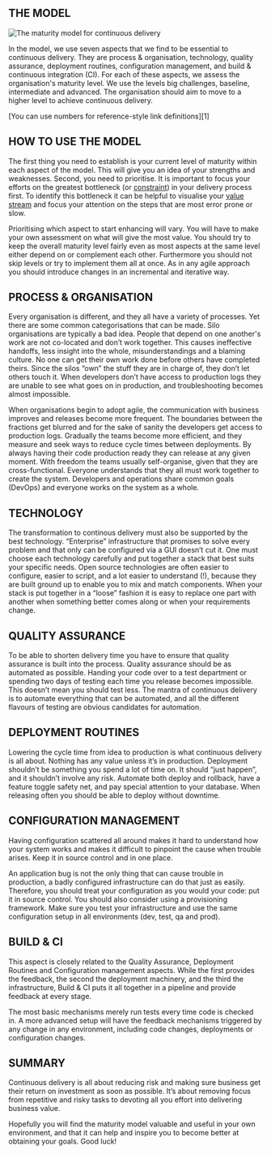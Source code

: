 THE MODEL
---------

![The maturity model for continuous delivery](http://bekkopen.github.io/maturity-model)

In the model, we use seven aspects that we find to be essential to continuous delivery. They are process & organisation, technology, quality assurance, deployment routines, configuration management, and build & continuous integration (CI). For each of these aspects, we assess the organisation's maturity level. We use the levels big challenges, baseline, intermediate and advanced. The organisation should aim to move to a higher level to achieve continuous delivery.

[You can use numbers for reference-style link definitions][1]

HOW TO USE THE MODEL
--------------------

The first thing you need to establish is your current level of maturity within each aspect of the model. This will give you an idea of your strengths and weaknesses. Second, you need to prioritise. It is important to focus your efforts on the greatest bottleneck (or [constraint](https://en.wikipedia.org/wiki/Theory_of_constraints)) in your delivery process first. To identify this bottleneck it can be helpful to visualise your [value stream](https://en.wikipedia.org/wiki/Value_stream_mapping) and focus your attention on the steps that are most error prone or slow.

Prioritising which aspect to start enhancing will vary. You will have to make your own assessment on what will give the most value. You should try to keep the overall maturity level fairly even as most aspects at the same level either depend on or complement each other. Furthermore you should not skip levels or try to implement them all at once. As in any agile approach you should introduce changes in an incremental and iterative way.

PROCESS & ORGANISATION
----------------------

Every organisation is different, and they all have a variety of processes. Yet there are some common categorisations that can be made. Silo organisations are typically a bad idea. People that depend on one another's work are not co-located and don’t work together. This causes ineffective handoffs, less insight into the whole, misunderstandings and a blaming culture. No one can get their own work done before others have completed theirs. Since the silos “own” the stuff they are in charge of, they don’t let others touch it. When developers don’t have access to production logs they are unable to see what goes on in production, and troubleshooting becomes almost impossible.

When organisations begin to adopt agile, the communication with business improves and releases become more frequent. The boundaries between the fractions get blurred and for the sake of sanity the developers get access to production logs. Gradually the teams become more efficient, and they measure and seek ways to reduce cycle times between deployments. By always having their code production ready they can release at any given moment. With freedom the teams usually self-organise, given that they are cross-functional. Everyone understands that they all must work together to create the system. Developers and operations share common goals (DevOps) and everyone works on the system as a whole.

TECHNOLOGY
----------

The transformation to continous delivery must also be supported by the best technology. “Enterprise” infrastructure that promises to solve every problem and that only can be configured via a GUI doesn’t cut it. One must choose each technology carefully and put together a stack that best suits your specific needs. Open source technologies are often easier to configure, easier to script, and a lot easier to understand (!), because they are built ground up to enable you to mix and match components. When your stack is put together in a “loose” fashion it is easy to replace one part with another when something better comes along or when your requirements change.

QUALITY ASSURANCE
-----------------

To be able to shorten delivery time you have to ensure that quality assurance is built into the process. Quality assurance should be as automated as possible. Handing your code over to a test department or spending two days of testing each time you release becomes impossible. This doesn’t mean you should test less. The mantra of continuous delivery is to automate everything that can be automated, and all the different flavours of testing are obvious candidates for automation.

DEPLOYMENT ROUTINES
-------------------

Lowering the cycle time from idea to production is what continuous delivery is all about. Nothing has any value unless it’s in production. Deployment shouldn’t be something you spend a lot of time on. It should “just happen”, and it shouldn’t involve any risk. Automate both deploy and rollback, have a feature toggle safety net, and pay special attention to your database. When releasing often you should be able to deploy without downtime.

CONFIGURATION MANAGEMENT
------------------------

Having configuration scattered all around makes it hard to understand how your system works and makes it difficult to pinpoint the cause when trouble arises. Keep it in source control and in one place.

An application bug is not the only thing that can cause trouble in production, a badly configured infrastructure can do that just as easily. Therefore, you should treat your configuration as you would your code: put it in source control. You should also consider using a provisioning framework. Make sure you test your infrastructure and use the same configuration setup in all environments (dev, test, qa and prod).

BUILD & CI
----------

This aspect is closely related to the Quality Assurance, Deployment Routines and Configuration management aspects. While the first provides the feedback, the second the deployment machinery, and the third the infrastructure, Build & CI puts it all together in a pipeline and provide feedback at every stage.

The most basic mechanisms merely run tests every time code is checked in. A more advanced setup will have the feedback mechanisms triggered by any change in any environment, including code changes, deployments or configuration changes.

SUMMARY
-------

Continuous delivery is all about reducing risk and making sure business get their return on investment as soon as possible. It’s about removing focus from repetitive and risky tasks to devoting all you effort into delivering business value.

Hopefully you will find the maturity model valuable and useful in your own environment, and that it can help and inspire you to become better at obtaining your goals. Good luck!

